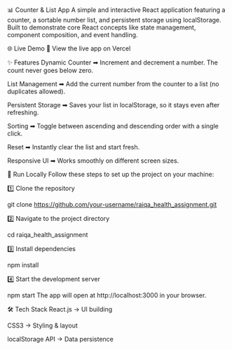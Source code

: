 📊 Counter & List App
A simple and interactive React application featuring a counter, a sortable number list, and persistent storage using localStorage.
Built to demonstrate core React concepts like state management, component composition, and event handling.

🌐 Live Demo
🔗 View the live app on Vercel

✨ Features
Dynamic Counter ➡ Increment and decrement a number. The count never goes below zero.

List Management ➡ Add the current number from the counter to a list (no duplicates allowed).

Persistent Storage ➡ Saves your list in localStorage, so it stays even after refreshing.

Sorting ➡ Toggle between ascending and descending order with a single click.

Reset ➡ Instantly clear the list and start fresh.

Responsive UI ➡ Works smoothly on different screen sizes.

🚀 Run Locally
Follow these steps to set up the project on your machine:

1️⃣ Clone the repository

git clone https://github.com/your-username/raiqa_health_assignment.git

2️⃣ Navigate to the project directory

cd raiqa_health_assignment

3️⃣ Install dependencies

npm install

4️⃣ Start the development server

npm start
The app will open at http://localhost:3000 in your browser.

🛠️ Tech Stack
React.js → UI building

CSS3 → Styling & layout

localStorage API → Data persistence

